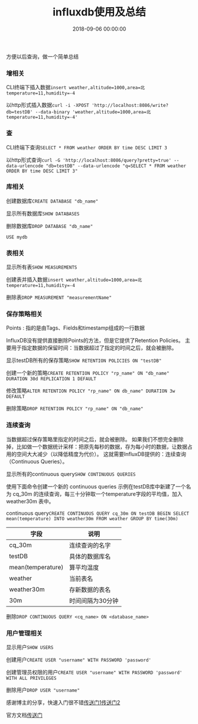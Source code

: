 ﻿---
layout: post
title: influxdb使用及总结
date: 2018-09-06 00:00:00
categories: 后端
tags: InfluxDB
---

方便以后查询，做一个简单总结

### 增相关

CLI终端下插入数据``insert weather,altitude=1000,area=北 temperature=11,humidity=-4``

以http形式插入数据``curl -i -XPOST 'http://localhost:8086/write?db=testDB' --data-binary 'weather,altitude=1000,area=北 temperature=11,humidity=-4'``

### 查

CLI终端下查询``SELECT * FROM weather ORDER BY time DESC LIMIT 3``

以http形式查询``curl -G 'http://localhost:8086/query?pretty=true' --data-urlencode "db=testDB" --data-urlencode "q=SELECT * FROM weather ORDER BY time DESC LIMIT 3"``

### 库相关

创建数据库``CREATE DATABASE "db_name"``

显示所有数据库``SHOW DATABASES``

删除数据库``DROP DATABASE "db_name"``

``USE mydb``

### 表相关

显示所有表``SHOW MEASUREMENTS``

创建表并插入数据``insert weather,altitude=1000,area=北 temperature=11,humidity=-4``

删除表``DROP MEASUREMENT "measurementName"``

### 保存策略相关

Points : 指的是由Tags、Fields和timestamp组成的一行数据

InfluxDB没有提供直接删除Points的方法，但是它提供了Retention Policies。
主要用于指定数据的保留时间：当数据超过了指定的时间之后，就会被删除。

显示testDB所有的保存策略``SHOW RETENTION POLICIES ON "testDB"``

创建一个新的策略``CREATE RETENTION POLICY "rp_name" ON "db_name" DURATION 30d REPLICATION 1 DEFAULT``

修改策略``ALTER RETENTION POLICY "rp_name" ON db_name" DURATION 3w DEFAULT``

删除策略``DROP RETENTION POLICY "rp_name" ON "db_name"``

### 连续查询

当数据超过保存策略里指定的时间之后，就会被删除。
如果我们不想完全删除掉，比如做一个数据统计采样：把原先每秒的数据，存为每小时的数据，让数据占用的空间大大减少（以降低精度为代价）。
这就需要InfluxDB提供的：连续查询（Continuous Queries）。

显示所有的continuous query``SHOW CONTINUOUS QUERIES``

使用下面命令创建一个新的 continuous queries
示例在testDB库中新建了一个名为 cq_30m 的连续查询，每三十分钟取一个temperature字段的平均值，加入 weather30m 表中。

continuous query``CREATE CONTINUOUS QUERY cq_30m ON testDB BEGIN SELECT mean(temperature) INTO weather30m FROM weather GROUP BY time(30m) ``

字段 | 说明
---| ----
cq_30m|连续查询的名字
testDB|具体的数据库名
mean(temperature)|算平均温度
weather|当前表名
weather30m|存新数据的表名
30m|时间间隔为30分钟

删除``DROP CONTINUOUS QUERY <cq_name> ON <database_name>``

### 用户管理相关

显示用户``SHOW USERS``

创建用户``CREATE USER "username" WITH PASSWORD 'password'``

创建管理员权限的用户``CREATE USER "username" WITH PASSWORD 'password' WITH ALL PRIVILEGES``

删除用户``DROP USER "username"``

感谢博主的分享，快速入门很不错[传送门1](https://xtutu.gitbooks.io/influxdb-handbook/content/)[传送门2](https://jasper-zhang1.gitbooks.io/influxdb/content/)

官方文档[传送门](http://docs.influxdata.com/influxdb/v0.8/api/continuous_queries/)